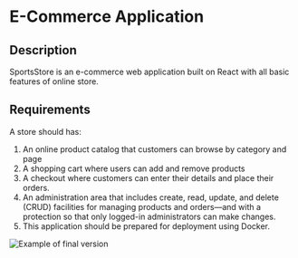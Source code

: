 # E-Commerce Application

## Description

SportsStore is an e-commerce web application built on React with all basic features of online store.

## Requirements

A store should has:

1. An online product catalog that customers can browse by category and page
2. A shopping cart where users can add and remove products
3. A checkout where customers can enter their details and place their orders.
4. An administration area that includes create, read, update, and delete (CRUD) facilities for managing products and orders—and with a protection so that only logged-in administrators can make changes.
5. This application should be prepared for deployment using Docker.

![Example of final version](https://github.com/tupes/comit-saskatoon-react/blob/master/applications/e-commerce/E-Commerce%20example.png)
